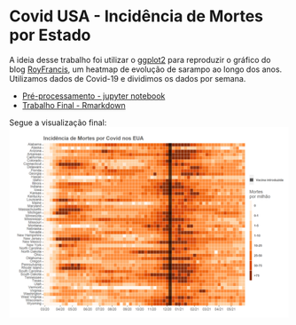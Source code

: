 # Covid USA - Incidência de Mortes por Estado

A ideia desse trabalho foi utilizar o [ggplot2](https://ggplot2.tidyverse.org/) para reproduzir o gráfico do blog [RoyFrancis](https://www.royfrancis.com/a-guide-to-elegant-tiled-heatmaps-in-r-2019/), um heatmap de evolução de sarampo ao longo dos anos. Utilizamos dados de Covid-19 e dividimos os dados por semana.

- [Pré-processamento - jupyter notebook](https://github.com/reneroliveira/Covid__USA/blob/main/notebooks/cleaning.ipynb)
- [Trabalho Final - Rmarkdown](https://github.com/reneroliveira/Covid__USA/blob/main/notebooks/Covid_US.Rmd)

Segue a visualização final:
![](covid_us.png)
